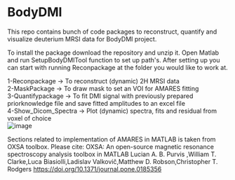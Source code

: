 # BodyDMI
This repo contains bunch of code packages to reconstruct, quantify and visualize deuterium MRSI data for BodyDMI project.

To install the package download the repository and unzip it. Open Matlab and run SetupBodyDMITool function to set up path's.
After setting up you can start with running Reconpackage at the folder you would like to work at.

1-Reconpackage -> To reconstruct (dynamic) 2H MRSI data  
2-MaskPackage -> To draw mask to set an VOI for AMARES fitting  
3-Quantifypackage -> To fit DMI signal with previously prepared priorknowledge file and save fitted amplitudes to an excel file  
4-Show_Dicom_Spectra -> Plot (dynamic) spectra, fits and residual from voxel of choice  
![image](https://github.com/ayhangursan/BodyDMI/assets/30341974/d86f071f-930b-464e-bff5-f29c28c355f5)


Sections related to implementation of AMARES in MATLAB is taken from OXSA toolbox.
Please cite:
OXSA: An open-source magnetic resonance spectroscopy analysis toolbox in MATLAB
Lucian A. B. Purvis ,William T. Clarke,Luca Biasiolli,Ladislav Valkovič,Matthew D. Robson,Christopher T. Rodgers
https://doi.org/10.1371/journal.pone.0185356
